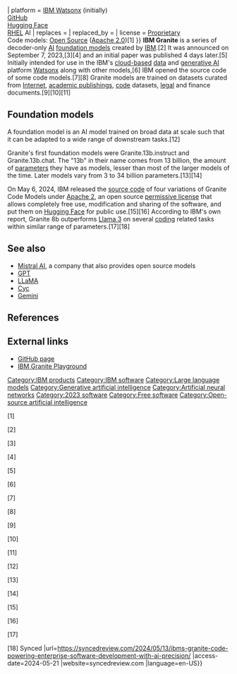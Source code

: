| platform = [IBM Watsonx](IBM_Watsonx "wikilink") (initially)  
[GitHub](GitHub "wikilink")  
[Hugging Face](Hugging_Face "wikilink")  
[RHEL](RHEL "wikilink") AI | replaces = | replaced\_by = | license =
[Proprietary](Proprietary_software "wikilink")  
Code models: [Open Source](Open-source_software "wikilink") ([Apache
2.0](Apache_License "wikilink"))[1] }} **IBM Granite** is a series of
decoder-only [AI](AI "wikilink") [foundation
models](foundation_model "wikilink") created by
[IBM](IBM "wikilink").[2] It was announced on September 7, 2023,[3][4]
and an initial paper was published 4 days later.[5] Initially intended
for use in the IBM's [cloud-based](cloud-based "wikilink")
[data](data "wikilink") and [generative AI](generative_AI "wikilink")
platform [Watsonx](Watsonx "wikilink") along with other models,[6] IBM
opened the source code of some code models.[7][8] Granite models are
trained on datasets curated from [Internet](Internet "wikilink"),
[academic publishings](Academic_publishing "wikilink"),
[code](Source_code "wikilink") datasets,
[legal](Legal_instrument "wikilink") and finance documents.[9][10][11]

## Foundation models

A foundation model is an AI model trained on broad data at scale such
that it can be adapted to a wide range of downstream tasks.[12]

Granite's first foundation models were Granite.13b.instruct and
Granite.13b.chat. The "13b" in their name comes from 13 billion, the
amount of [parameters](Large_language_model#Scaling_laws "wikilink")
they have as models, lesser than most of the larger models of the time.
Later models vary from 3 to 34 billion parameters.[13][14]

On May 6, 2024, IBM released the [source code](source_code "wikilink")
of four variations of Granite Code Models under [Apache
2](Apache_License "wikilink"), an open source [permissive
license](Permissive_software_license "wikilink") that allows completely
free use, modification and sharing of the software, and put them on
[Hugging Face](Hugging_Face "wikilink") for public use.[15][16]
According to IBM's own report, Granite 8b outperforms [Llama
3](Llama_3 "wikilink") on several
[coding](Computer_programming "wikilink") related tasks within similar
range of parameters.[17][18]

## See also

-   [Mistral AI](Mistral_AI "wikilink"), a company that also provides
    open source models
-   [GPT](Generative_pre-trained_transformer "wikilink")
-   [LLaMA](LLaMA "wikilink")
-   [Cyc](Cyc "wikilink")
-   [Gemini](Gemini_(language_model) "wikilink")

## References

## External links

-   [GitHub page](https://github.com/ibm-granite)
-   [IBM Granite Playground](https://www.ibm.com/granite/playground/)

[Category:IBM products](Category:IBM_products "wikilink") [Category:IBM
software](Category:IBM_software "wikilink") [Category:Large language
models](Category:Large_language_models "wikilink") [Category:Generative
artificial
intelligence](Category:Generative_artificial_intelligence "wikilink")
[Category:Artificial neural
networks](Category:Artificial_neural_networks "wikilink") [Category:2023
software](Category:2023_software "wikilink") [Category:Free
software](Category:Free_software "wikilink") [Category:Open-source
artificial
intelligence](Category:Open-source_artificial_intelligence "wikilink")

[1]

[2]

[3]

[4]

[5]

[6]

[7]

[8]

[9]

[10]

[11]

[12]

[13]

[14]

[15]

[16]

[17]

[18]
Synced
|url=<https://syncedreview.com/2024/05/13/ibms-granite-code-powering-enterprise-software-development-with-ai-precision/>
|access-date=2024-05-21 |website=syncedreview.com |language=en-US}}